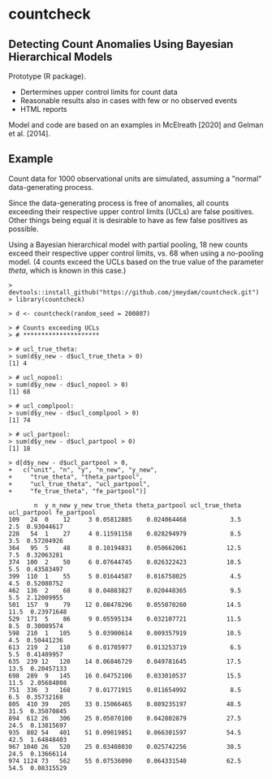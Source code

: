 # countcheck

## Detecting Count Anomalies Using Bayesian Hierarchical Models

Prototype (R package).

* Dertermines upper control limits for count data
* Reasonable results also in cases with few or no observed events
* HTML reports

Model and code are based on an examples in McElreath [2020] and
Gelman et al. [2014].

## Example

Count data for 1000 observational units are simulated, assuming a "normal"
data-generating process.

Since the data-generating process is free of anomalies, all counts exceeding 
their respective upper control limits (UCLs) are false positives. Other things 
being equal it is desirable to have as few false positives as possible.

Using a Bayesian hierarchical model with partial pooling, 18 new counts exceed
their respective upper control limits, vs. 68 when using a no-pooling 
model. (4 counts exceed the UCLs based on the true value of the parameter 
_theta_, which is known in this case.)

```
> devtools::install_github("https://github.com/jmeydam/countcheck.git")
> library(countcheck)

> d <- countcheck(random_seed = 200807)

> # Counts exceeding UCLs
> # *********************

> # ucl_true_theta:
> sum(d$y_new - d$ucl_true_theta > 0)
[1] 4

> # ucl_nopool:
> sum(d$y_new - d$ucl_nopool > 0)
[1] 68

> # ucl_complpool:
> sum(d$y_new - d$ucl_complpool > 0)
[1] 74

> # ucl_partpool:
> sum(d$y_new - d$ucl_partpool > 0)
[1] 18

> d[d$y_new - d$ucl_partpool > 0,
+   c("unit", "n", "y", "n_new", "y_new",
+     "true_theta", "theta_partpool",
+     "ucl_true_theta", "ucl_partpool",
+     "fe_true_theta", "fe_partpool")]

       n  y n_new y_new true_theta theta_partpool ucl_true_theta ucl_partpool fe_partpool
109   24  0    12     3 0.05812885    0.024064468            3.5          2.5  0.93044617
228   54  1    27     4 0.11591158    0.028294979            8.5          3.5  0.57204926
364   95  5    48     8 0.10194831    0.050662061           12.5          7.5  0.32063281
374  100  2    50     6 0.07644745    0.026322423           10.5          5.5  0.43583497
399  110  1    55     5 0.01644587    0.016758025            4.5          4.5  0.52080752
462  136  2    68     8 0.04883827    0.020448365            9.5          5.5  2.12009955
501  157  9    79    12 0.08478296    0.055070260           14.5         11.5  0.23971648
529  171  5    86     9 0.05595134    0.032107721           11.5          8.5  0.30089574
598  210  1   105     5 0.03900614    0.009357919           10.5          4.5  0.50441236
613  219  2   110     6 0.01705977    0.013253719            6.5          5.5  0.41409957
635  239 12   120    14 0.06846729    0.049781645           17.5         13.5  0.20457133
698  289  9   145    16 0.04752106    0.033010537           15.5         11.5  2.05684808
751  336  3   168     7 0.01771915    0.011654992            8.5          6.5  0.35732168
805  410 39   205    33 0.15066465    0.089235197           48.5         31.5  0.35070845
894  612 26   306    25 0.05070100    0.042802879           27.5         24.5  0.13815697
935  802 54   401    51 0.09019851    0.066301597           54.5         42.5  1.64848403
967 1040 26   520    25 0.03408030    0.025742256           30.5         24.5  0.13666114
974 1124 73   562    55 0.07536090    0.064331540           62.5         54.5  0.08315529

```
